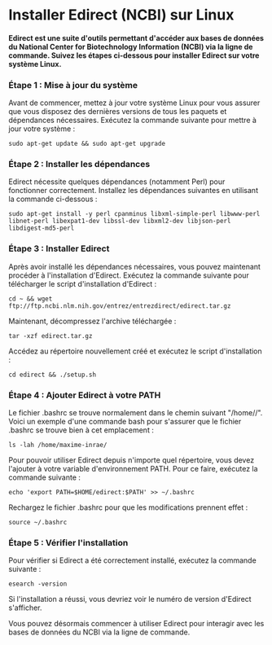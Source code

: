 # Installer Edirect (NCBI) sur Linux

#### Edirect est une suite d'outils permettant d'accéder aux bases de données du National Center for Biotechnology Information (NCBI) via la ligne de commande. Suivez les étapes ci-dessous pour installer Edirect sur votre système Linux.

### Étape 1 : Mise à jour du système

Avant de commencer, mettez à jour votre système Linux pour vous assurer que vous disposez des dernières versions de tous les paquets et dépendances nécessaires. Exécutez la commande suivante pour mettre à jour votre système :

```
sudo apt-get update && sudo apt-get upgrade
```

### Étape 2 : Installer les dépendances

Edirect nécessite quelques dépendances (notamment Perl) pour fonctionner correctement. Installez les dépendances suivantes en utilisant la commande ci-dessous :

```
sudo apt-get install -y perl cpanminus libxml-simple-perl libwww-perl libnet-perl libexpat1-dev libssl-dev libxml2-dev libjson-perl libdigest-md5-perl
```

### Étape 3 : Installer Edirect

Après avoir installé les dépendances nécessaires, vous pouvez maintenant procéder à l'installation d'Edirect. Exécutez la commande suivante pour télécharger le script d'installation d'Edirect :

```
cd ~ && wget ftp://ftp.ncbi.nlm.nih.gov/entrez/entrezdirect/edirect.tar.gz
```

Maintenant, décompressez l'archive téléchargée :

```
tar -xzf edirect.tar.gz
```

Accédez au répertoire nouvellement créé et exécutez le script d'installation :

```
cd edirect && ./setup.sh
```

### Étape 4 : Ajouter Edirect à votre PATH

Le fichier .bashrc se trouve normalement dans le chemin suivant "/home/<username>/". Voici un exemple d'une commande bash pour s'assurer que le fichier .bashrc se trouve bien à cet emplacement : 

```
ls -lah /home/maxime-inrae/
```

Pour pouvoir utiliser Edirect depuis n'importe quel répertoire, vous devez l'ajouter à votre variable d'environnement PATH. Pour ce faire, exécutez la commande suivante :

```
echo 'export PATH=$HOME/edirect:$PATH' >> ~/.bashrc
```

Rechargez le fichier .bashrc pour que les modifications prennent effet :

```
source ~/.bashrc
```

### Étape 5 : Vérifier l'installation

Pour vérifier si Edirect a été correctement installé, exécutez la commande suivante :

```
esearch -version
```

Si l'installation a réussi, vous devriez voir le numéro de version d'Edirect s'afficher.

Vous pouvez désormais commencer à utiliser Edirect pour interagir avec les bases de données du NCBI via la ligne de commande.
